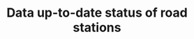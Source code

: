 ---
layout: script-twc
hero-image: code
permalink: /ohjeita/script-twc/
title: Data up-to-date status of road stations
lang: fi
ref: twc-status
intro: TMS, Weather and Weathercam stations data
---
